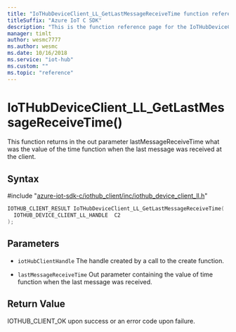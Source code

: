 ```yaml
---                             
title: "IoTHubDeviceClient_LL_GetLastMessageReceiveTime function reference | Microsoft Docs" 
titleSuffix: "Azure IoT C SDK"            
description: "This is the function reference page for the IoTHubDeviceClient_LL_GetLastMessageReceiveTime() function in the Azure IoT C SDK. This SDK is used with Azure IoT Hub and Azure IoT Hub Device Provisioning Service"            
manager: timlt                 
author: wesmc7777              
ms.author: wesmc               
ms.date: 10/16/2018                    
ms.service: "iot-hub"             
ms.custom: ""                
ms.topic: "reference"        
---                            
```


# IoTHubDeviceClient_LL_GetLastMessageReceiveTime()

This function returns in the out parameter lastMessageReceiveTime what was the value of the time function when the last message was received at the client.

## Syntax

\#include "[azure-iot-sdk-c/iothub_client/inc/iothub_device_client_ll.h](../iothub-device-client-ll-h.md)"  
```C
IOTHUB_CLIENT_RESULT IoTHubDeviceClient_LL_GetLastMessageReceiveTime(
  IOTHUB_DEVICE_CLIENT_LL_HANDLE  C2
);
```

## Parameters
* `iotHubClientHandle` The handle created by a call to the create function. 

* `lastMessageReceiveTime` Out parameter containing the value of time function when the last message was received.

## Return Value
IOTHUB_CLIENT_OK upon success or an error code upon failure.

